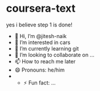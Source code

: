 # coursera-text
yes
i believe step 1 is done!

- 👋 Hi, I’m @jitesh-naik
- 👀 I’m interested in cars
- 🌱 I’m currently learning git
- 💞️ I’m looking to collaborate on ...
- 📫 How to reach me later
- 😄 Pronouns: he/him
- - ⚡ Fun fact: ...

